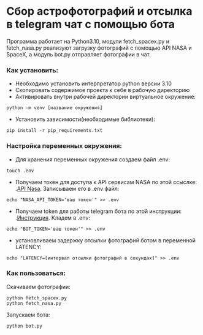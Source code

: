 # Сбор астрофотографий и отсылка в telegram чат с помощью бота

Программа работает на Python3.10, модули fetch_spacex.py и fetch_nasa.py рeализуют загрузку фотографий с помощью API NASA и SpaceX, а модуль bot.py отправляет фотографии в чат.

### Как установить:

* Необходимо установить интерпретатор python версии 3.10
* Cкопировать содержимое проекта к себе в рабочую директорию
* Активировать внутри рабочей директории виртуальное окружение:
```
python -m venv [название окружения]
```
* Установить зависимости(необходимые библиотеки):
```
pip install -r pip_requirements.txt
```

### Настройка переменных окружения:
* Для хранения переменных окружения создаем файл .env:
```
touch .env
```

* Получаем токен для доступа к API сервисам NASA по этой ссыслке: 
.[API Nasa](https://api.nasa.gov/).
Записываем его в .env файл:
```
echo "NASA_API_TOKEN='ваш токен'" >> .env 
```
* Получаем token для работы telegram бота по этой инструкции:
.[Инструкция](https://way23.ru/%D1%80%D0%B5%D0%B3%D0%B8%D1%81%D1%82%D1%80%D0%B0%D1%86%D0%B8%D1%8F-%D0%B1%D0%BE%D1%82%D0%B0-%D0%B2-telegram.html).
Кладем в .env:
```
echo "BOT_TOKEN='ваш токен'" >> .env
```
* установливаем задержку отсылки фотографий ботом в переменной LATENCY:
```
echo "LATENCY=[интервал отсылки фотографий в секундах]" >> .env
```

### Как пользоваться:
Скачиваем фотографии:
```
python fetch_spacex.py
python fetch_nasa.py
```

Запускаем бота:
```
python bot.py
```
